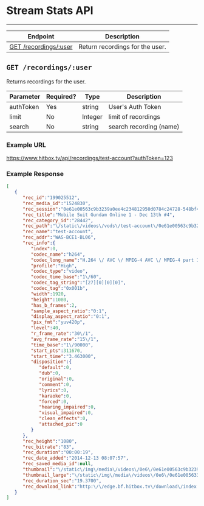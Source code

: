 # Stream Stats API
***

| Endpoint | Description |
| ---- | --------------- |
| [GET /recordings/:user](/recordings.md#get-recordingsuser) | Return recordings for the user. |

## `GET /recordings/:user`

Returns recordings for the user.

| Parameter | Required? | Type | Description |
| --- | --- | --- | --- |
| authToken | Yes | string | User's Auth Token |
| limit | No | Integer | limit of recordings |
| search | No | string | search recording (name) |

### Example URL

https://www.hitbox.tv/api/recordings/test-account?authToken=123

### Example Response 

```json
[
   {
      "rec_id":"199025512",
      "rec_media_id":"1524830",
      "rec_session":"0e61e00563c9b3239a0ee4c234812950d0784c24728-548bf4333a43867",
      "rec_title":"Mobile Suit Gundam Online 1 - Dec 13th #4",
      "rec_category_id":"28442",
      "rec_path":"\/static\/videos\/vods\/test-account\/0e61e00563c9b3239a0ee4c812950d0784c24728-548bf4333a867\/test-account\/index.m3u8",
      "rec_name":"test-account",
      "rec_addr":"WAS-BCE1-BL06",
      "rec_info":{
         "index":0,
         "codec_name":"h264",
         "codec_long_name":"H.264 \/ AVC \/ MPEG-4 AVC \/ MPEG-4 part 10",
         "profile":"High",
         "codec_type":"video",
         "codec_time_base":"1\/60",
         "codec_tag_string":"[27][0][0][0]",
         "codec_tag":"0x001b",
         "width":1920,
         "height":1080,
         "has_b_frames":2,
         "sample_aspect_ratio":"0:1",
         "display_aspect_ratio":"0:1",
         "pix_fmt":"yuv420p",
         "level":40,
         "r_frame_rate":"30\/1",
         "avg_frame_rate":"15\/1",
         "time_base":"1\/90000",
         "start_pts":311670,
         "start_time":"3.463000",
         "disposition":{
            "default":0,
            "dub":0,
            "original":0,
            "comment":0,
            "lyrics":0,
            "karaoke":0,
            "forced":0,
            "hearing_impaired":0,
            "visual_impaired":0,
            "clean_effects":0,
            "attached_pic":0
         }
      },
      "rec_height":"1080",
      "rec_bitrate":"83",
      "rec_duration":"00:00:19",
      "rec_date_added":"2014-12-13 08:07:57",
      "rec_saved_media_id":null,
      "thumbnail":"\/static\/img\/media\/videos\/0e6\/0e61e00563c9b3239a0ee433c812950d0784c243728-548bf4333a867_mid_000.jpg",
      "thumbnail_large":"\/static\/img\/media\/videos\/0e6\/0e61e005633c9b3239a330ee4c812950d0784c24728-548bf4333a867_large_000.jpg",
      "rec_duration_sec":"19.3700",
      "rec_download_link":"http:\/\/edge.bf.hitbox.tv\/download\/index.m3u8?h=zLrNdpX33DNTlp_1L3Ke1pkpA&e=1418811941"
   }
]
```

